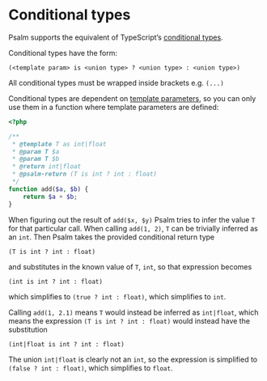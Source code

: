 # Conditional types

Psalm supports the equivalent of TypeScript’s [conditional types](https://www.typescriptlang.org/docs/handbook/advanced-types.html#conditional-types).

Conditional types have the form:

`(<template param> is <union type> ? <union type> : <union type>)`

All conditional types must be wrapped inside brackets e.g. `(...)`

Conditional types are dependent on [template parameters](../templated_annotations.md), so you can only use them in a function where template parameters are defined:

```php
<?php

/**
 * @template T as int|float
 * @param T $a
 * @param T $b
 * @return int|float
 * @psalm-return (T is int ? int : float)
 */
function add($a, $b) {
    return $a + $b;
}
```

When figuring out the result of `add($x, $y)` Psalm tries to infer the value `T` for that particular call. When calling `add(1, 2)`, `T` can be trivially inferred as an `int`. Then Psalm takes the provided conditional return type

`(T is int ? int : float)`

and substitutes in the known value of `T`, `int`, so that expression becomes

`(int is int ? int : float)`

which simplifies to `(true ? int : float)`, which simplifies to `int`.

Calling `add(1, 2.1)` means `T` would instead be inferred as `int|float`, which means the expression `(T is int ? int : float)` would instead have the substitution

`(int|float is int ? int : float)`

The union `int|float` is clearly not an `int`, so the expression is simplified to `(false ? int : float)`, which simplifies to `float`.
